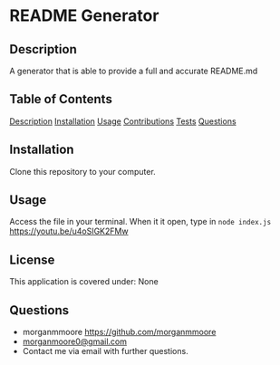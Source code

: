 # README Generator

## Description

A generator that is able to provide a full and accurate README.md

## Table of Contents

[Description](#Description)
[Installation](#Installation)
[Usage](#Usage)
[Contributions](#Contributing)
[Tests](#Tests)
[Questions](#Questions)

## Installation

Clone this repository to your computer.

## Usage

Access the file in your terminal. When it it open, type in ```node index.js```
https://youtu.be/u4oSIGK2FMw

## License

This application is covered under: None

## Questions

* morganmmoore https://github.com/morganmmoore
* morganmoore0@gmail.com
* Contact me via email with further questions.
